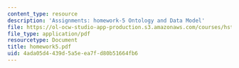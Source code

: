 ```yaml
---
content_type: resource
description: 'Assignments: homework-5 Ontology and Data Model'
file: https://ol-ocw-studio-app-production.s3.amazonaws.com/courses/hst-952-computing-for-biomedical-scientists-fall-2002/4ada05d4439d5a5eea7fd80b51664fb6_homework5.pdf
file_type: application/pdf
resourcetype: Document
title: homework5.pdf
uid: 4ada05d4-439d-5a5e-ea7f-d80b51664fb6
---
```

